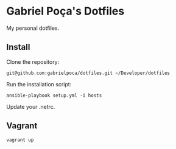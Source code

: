 # Gabriel Poça's Dotfiles

My personal dotfiles.

## Install

Clone the repository:

    git@github.com:gabrielpoca/dotfiles.git ~/Developer/dotfiles

Run the installation script:

    ansible-playbook setup.yml -i hosts

Update your .netrc.

## Vagrant

```
vagrant up
```
